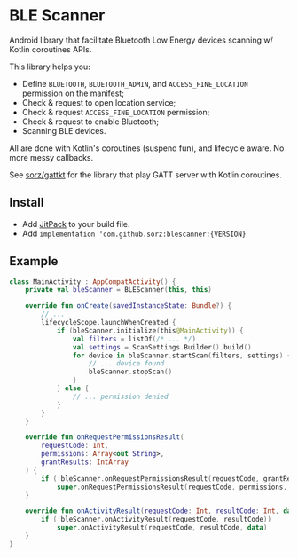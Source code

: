 # BLE Scanner

Android library that facilitate Bluetooth Low Energy devices scanning w/ Kotlin coroutines APIs.

This library helps you:
- Define `BLUETOOTH`, `BLUETOOTH_ADMIN`, and `ACCESS_FINE_LOCATION` permission on the manifest;
- Check & request to open location service;
- Check & request `ACCESS_FINE_LOCATION` permission;
- Check & request to enable Bluetooth;
- Scanning BLE devices.

All are done with Kotlin's coroutines (suspend fun), and lifecycle aware.
No more messy callbacks.


See [sorz/gattkt](https://github.com/sorz/gattkt) for the library that play
GATT server with Kotlin coroutines.

## Install

- Add [JitPack](https://jitpack.io/) to your build file.
- Add `implementation 'com.github.sorz:blescanner:{VERSION}`

## Example

```kotlin
class MainActivity : AppCompatActivity() {
    private val bleScanner = BLEScanner(this, this)

    override fun onCreate(savedInstanceState: Bundle?) {
        // ...
        lifecycleScope.launchWhenCreated {
            if (bleScanner.initialize(this@MainActivity)) {
                val filters = listOf(/* ... */)
                val settings = ScanSettings.Builder().build()
                for device in bleScanner.startScan(filters, settings) {
                    // ... device found
                    bleScanner.stopScan()
                }
            } else {
                // ... permission denied
            }
        }
    }

    override fun onRequestPermissionsResult(
        requestCode: Int,
        permissions: Array<out String>,
        grantResults: IntArray
    ) {
        if (!bleScanner.onRequestPermissionsResult(requestCode, grantResults))
            super.onRequestPermissionsResult(requestCode, permissions, grantResults)
    }

    override fun onActivityResult(requestCode: Int, resultCode: Int, data: Intent?) {
        if (!bleScanner.onActivityResult(requestCode, resultCode))
            super.onActivityResult(requestCode, resultCode, data)
    }
}
```
